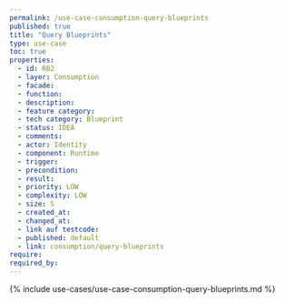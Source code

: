 ```yaml
---
permalink: /use-case-consumption-query-blueprints
published: true
title: "Query Blueprints"
type: use-case
toc: true
properties:
  - id: RB2
  - layer: Consumption
  - facade:
  - function:
  - description:
  - feature category:
  - tech category: Blueprint
  - status: IDEA
  - comments:
  - actor: Identity
  - component: Runtime
  - trigger:
  - precondition:
  - result:
  - priority: LOW
  - complexity: LOW
  - size: S
  - created_at:
  - changed_at:
  - link auf testcode:
  - published: default
  - link: consumption/query-blueprints
require:
required_by:
---
```


{% include use-cases/use-case-consumption-query-blueprints.md %}
